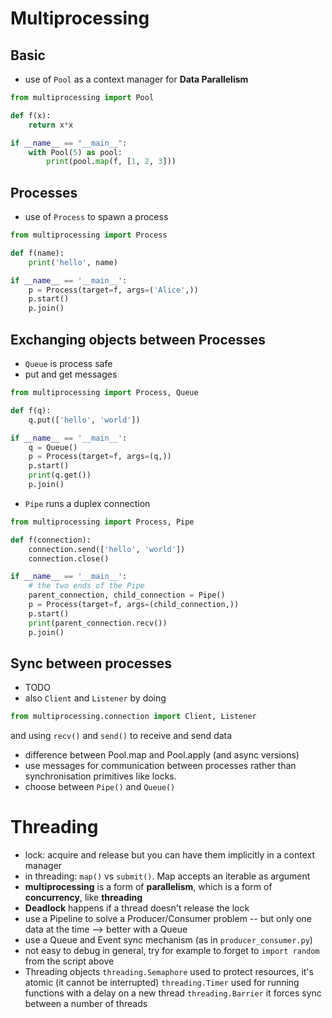 # Multiprocessing

## Basic
- use of `Pool` as a context manager for **Data Parallelism**

```python
from multiprocessing import Pool

def f(x):
    return x*x

if __name__ == "__main__":
    with Pool(5) as pool:
        print(pool.map(f, [1, 2, 3]))
```

## Processes
- use of `Process` to spawn a process 

```python
from multiprocessing import Process

def f(name):
    print('hello', name)

if __name__ == '__main__':
    p = Process(target=f, args=('Alice',))
    p.start()
    p.join()
```

## Exchanging objects between Processes
- `Queue` is process safe
- put and get messages

```python
from multiprocessing import Process, Queue

def f(q):
    q.put(['hello', 'world']) 

if __name__ == '__main__':
    q = Queue()
    p = Process(target=f, args=(q,))
    p.start()
    print(q.get())
    p.join()
```

- `Pipe` runs a duplex connection

```python
from multiprocessing import Process, Pipe

def f(connection):
    connection.send(['hello', 'world']) 
    connection.close()

if __name__ == '__main__':
    # the two ends of the Pipe
    parent_connection, child_connection = Pipe()
    p = Process(target=f, args=(child_connection,))
    p.start()
    print(parent_connection.recv())
    p.join()
```

## Sync between processes
- TODO
- also `Client` and `Listener` by doing
```python
from multiprocessing.connection import Client, Listener
```
and using `recv()` and `send()` to receive and send data

- difference between Pool.map and Pool.apply (and async versions)
- use messages for communication between processes rather than synchronisation primitives like locks.
- choose between `Pipe()` and `Queue()`

# Threading
- lock: acquire and release but you can have them implicitly in a context manager
- in threading: `map()` vs `submit()`. Map accepts an iterable as argument
-  **multiprocessing** is a form of **parallelism**, which is a form of **concurrency**, like **threading**
- **Deadlock** happens if a thread doesn't release the lock
- use a Pipeline to solve a Producer/Consumer problem
    -- but only one data at the time
    --> better with a Queue
- use a Queue and Event sync mechanism (as in `producer_consumer.py`)
- not easy to debug in general, try for example to forget to `import random` from the script above
- Threading objects
    `threading.Semaphore` used to protect resources, it's atomic (it cannot be interrupted)
    `threading.Timer` used for running functions with a delay on a new thread
    `threading.Barrier` it forces sync between a number of threads